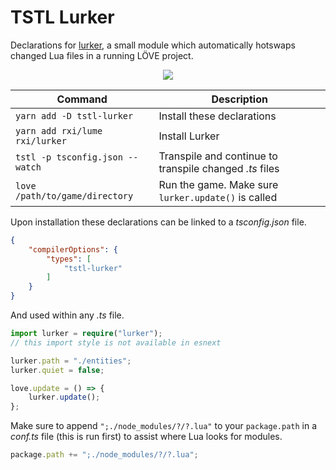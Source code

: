 # TSTL Lurker

Declarations for [lurker](https://github.com/rxi/lurker), a small module which automatically hotswaps changed Lua files in a running LÖVE project.

<div align="center">
  <img src="https://i.imgur.com/BoYr2Hj.gif" />
</div>

| Command | Description |
|-|-|
| `yarn add -D tstl-lurker` | Install these declarations |
| `yarn add rxi/lume rxi/lurker` | Install Lurker |
| `tstl -p tsconfig.json --watch` | Transpile and continue to transpile changed _.ts_ files |
| `love /path/to/game/directory` | Run the game. Make sure `lurker.update()` is called |

Upon installation these declarations can be linked to a _tsconfig.json_ file.

```json
{
    "compilerOptions": {
        "types": [
            "tstl-lurker"
        ]
    }
}
```

And used within any _.ts_ file.

```ts
import lurker = require("lurker");
// this import style is not available in esnext

lurker.path = "./entities";
lurker.quiet = false;

love.update = () => {
    lurker.update();
};
```

Make sure to append `";./node_modules/?/?.lua"` to your `package.path` in a _conf.ts_ file (this is run first) to assist where Lua looks for modules.

```ts
package.path += ";./node_modules/?/?.lua";
```
